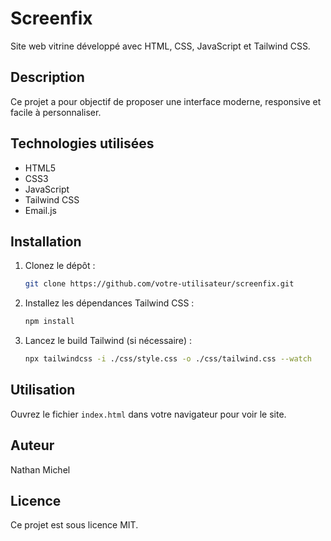 # Screenfix

Site web vitrine développé avec HTML, CSS, JavaScript et Tailwind CSS.

## Description
Ce projet a pour objectif de proposer une interface moderne, responsive et facile à personnaliser.

## Technologies utilisées
- HTML5
- CSS3
- JavaScript
- Tailwind CSS
- Email.js

## Installation
1. Clonez le dépôt :
   ```bash
   git clone https://github.com/votre-utilisateur/screenfix.git
   ```
2. Installez les dépendances Tailwind CSS :
   ```bash
   npm install
   ```
3. Lancez le build Tailwind (si nécessaire) :
   ```bash
   npx tailwindcss -i ./css/style.css -o ./css/tailwind.css --watch
   ```

## Utilisation
Ouvrez le fichier `index.html` dans votre navigateur pour voir le site.

## Auteur
Nathan Michel

## Licence
Ce projet est sous licence MIT.

